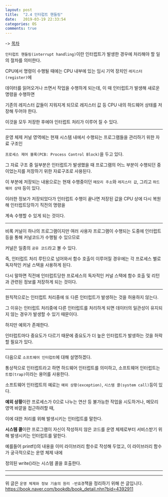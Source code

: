 ```yaml
---
layout: post
title:  "2.4 인터럽트 핸들링"
date:   2019-03-19 22:33:54
categories: OS
comments: true
---
```


-> [목차](https://chogyujin.github.io/2019/03/17/%EB%AA%A9%EC%B0%A8/)  

`인터럽트 핸들링(interrupt handling)`이란 인터럽트가 발생한 경우에 처리해야 할 일의 절차를 의미한다.  

CPU에서 명령이 수행될 때에는 CPU 내부에 있는 임시 기억 장치인 `레지스터(register)`에  

데이터를 읽어오거나 쓰면서 작업을 수행하게 되는데, 이 때 인터럽트가 발생해 새로운 명령을 수행하면  

기존의 레지스터 값들이 지워지게 되므로 레지스터 값 등 CPU 내의 하드웨어 상태를 저장해 두어야 한다.  

이것을 모두 저장한 후에야 인터럽트 처리가 이루어 질 수 있다.  

---

운영 체제 커널 영역에는 현재 시스템 내에서 수행되는 프로그램들을 관리하기 위한 자료 구조인  

`프로세스 제어 블록(PCB: Process Control Block)`을 두고 있다.  

그 자료 구조 중 일부분은 인터럽트가 발생했을 때 프로그램의 어느 부분이 수행되던 중이었는지를 저장하기 위한 자료구조로 사용된다.  

이 부분에 저장되는 내용으로는 현재 수행중이던 `메모리 주소`와 `레지스터 값`, 그리고 `하드웨어 상태` 등이 있다.  

이러한 정보가 저장되었다가 인터럽트 수행이 끝나면 저장된 값을 CPU 상에 다시 복원해 인터럽트당하기 직전의 명령을  

계속 수행할 수 있게 되는 것이다.  

---

비록 커널이 하나의 프로그램이지만 여러 사용자 프로그램이 수행되는 도중에 인터럽트 등을 통해 커널코드가 수행될 수 있으므로  

커널은 일종의 `공유 코드`라고 볼 수 있다.  

즉, 인터럽트 처리 루틴으로 넘어와서 함수 호출이 이루어질 경우에는 각 프로세스 별로 독자적인 커널 스택을 사용하게 된다.  

다시 말하면 직전에 인터럽트당한 프로세스의 독자적인 커널 스택에 함수 호출 및 리턴과 관련된 정보를 저장하게 되는 것이다.  

---

원칙적으로는 인터럽트 처리중에 또 다른 인터럽트가 발생하는 것을 허용하지 않는다.  

그 이유는 인터럽트 처리중에 다른 인터럽트를 처리하게 되면 데이터의 일관성이 유지되지 않는 경우가 발생할 수 있기 때문이다.  

하지만 예외가 존재한다.  

인터럽트마다 중요도가 다르기 때문에 중요도가 더 높은 인터럽트가 발생하는 것을 허락할 필요가 있다.  

---

다음으로 `소프트웨어 인터럽트`에 대해 설명하겠다.  

통상적으로 인터럽트라고 하면 하드웨어 인터럽트를 의미하고, 소프트웨어 인터럽트는 `트랩(trap)`이라는 용어를 사용한다.  

소프트웨어 인터럽트의 예로는 `예외 상황(exception)`, `시스템 콜(system call)`등이 있다.  

**예외 상황**이란 프로세스가 0으로 나누는 연산 등 불가능한 작업을 시도하거나, 메모리 영역 바깥을 접근하려할 때,  

이에 대한 처리를 위해 발생시키는 인터럽트를 말한다.  

**시스템 콜**이란 프로그램이 자신이 작성하지 않은 코드를 운영 체제로부터 서비스받기 위해 발생시키는 인터럽트를 말한다.  

예를들어 printf()의 내용을 이미 라이브러리 함수로 작성해 두었고, 이 라이브러리 함수가 궁극적으로는 운영 체제 내에  

정의된 write()라는 시스템 콜을 호출한다.  





---  

---  

  

위 글은 `운영 체제와 정보 기술의 원리 -반효경`책을 정리하기 위해 쓴 글입니다.  
https://book.naver.com/bookdb/book_detail.nhn?bid=4392911
